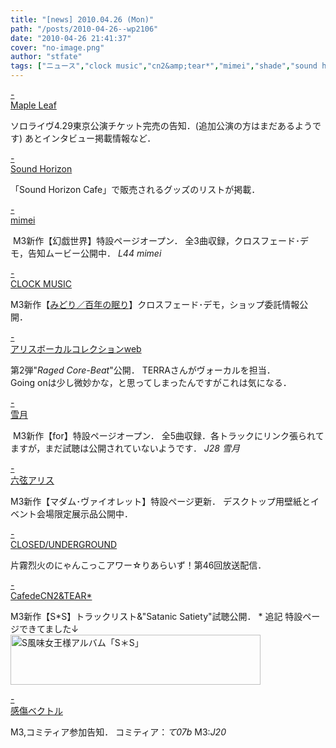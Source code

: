 ```yaml
---
title: "[news] 2010.04.26 (Mon)"
path: "/posts/2010-04-26--wp2106"
date: "2010-04-26 21:41:37"
cover: "no-image.png"
author: "stfate"
tags: ["ニュース","clock music","cn2&amp;tear*","mimei","shade","sound horizon","六弦アリス","感傷ベクトル","片霧烈火","雪月","霜月はるか"]
---
```


<style type="text/css">
<!--
p {white-space: pre-wrap};
-->
</style>

<a class="topics" href="http://shimotsukin.com/" target="_blank">- Maple Leaf</a>
<div class="news">ソロライヴ4.29東京公演チケット完売の告知．(追加公演の方はまだあるようです)
あとインタビュー掲載情報など．</div>

<a class="topics" href="http://www.soundhorizon.com/information/index.html#100426" target="_blank">- Sound Horizon</a>
<div class="news">「Sound Horizon Cafe」で販売されるグッズのリストが掲載．</div>

<a class="topics" href="http://totsu-kuni.net/" target="_blank">- mimei</a>
<div class="news"><a href="http://totsu-kuni.net/" target="_blank"><img src="http://stfate.net/wp-content/uploads/2010/04/mimei_gengi1.jpg" alt="" /></a>
M3新作【幻戯世界】特設ページオープン．
全3曲収録，クロスフェード･デモ，告知ムービー公開中．
<em>L44 mimei</em></div>

<a class="topics" href="http://clock-music.net/" target="_blank">- CLOCK MUSIC</a>
<div class="news">M3新作【<a href="http://clock-music.net/midori/" target="_blank">みどり／百年の眠り</a>】クロスフェード･デモ，ショップ委託情報公開．</div>

<a class="topics" href="http://www2.alicesoft.com/alivo/index.html" target="_blank">- アリスボーカルコレクションweb</a>
<div class="news">第2弾"<em>Raged Core-Beat</em>"公開．
TERRAさんがヴォーカルを担当．
<div id="talk">Going onは少し微妙かな，と思ってしまったんですがこれは気になる．</div></div>

<a class="topics" href="http://aonokioku.sakura.ne.jp/setsugetsu/" target="_blank">- 雪月</a>
<div class="news"><a href="http://aonokioku.sakura.ne.jp/for/" target="_blank"><img src="http://aonokioku.sakura.ne.jp/for/bana.png" alt="" /></a>
M3新作【for】特設ページオープン．
全5曲収録．各トラックにリンク張られてますが，まだ試聴は公開されていないようです．
<em>J28 雪月</em></div>

<a class="topics" href="http://www.rokugen.net/" target="_blank">- 六弦アリス</a>
<div class="news">M3新作【マダム･ヴァイオレット】特設ページ更新．
デスクトップ用壁紙とイベント会場限定展示品公開中．</div>

<a class="topics" href="http://www.nyanhour.com/" target="_blank">- CLOSED/UNDERGROUND</a>
<div class="news">片霧烈火のにゃんこっこアワー☆りあらいず！第46回放送配信．</div>

<a class="topics" href="http://mure.sakura.ne.jp/cn2/ohanamibanzai.htm" target="_blank">- CafedeCN2&TEAR*</a>
<div class="news">M3新作【S*S】トラックリスト&"Satanic Satiety"試聴公開．
* 追記
特設ページできてました↓
<a href="http://mure.sakura.ne.jp/ss/" target="_blank"><img border="0" src="http://mure.sakura.ne.jp/ss/bbanner.jpg" width="400" height="80" alt="S風味女王様アルバム「S＊S」"></a></div>

<a class="topics" href="http://www.sen-vec.com/" target="_blank">- 感傷ベクトル</a>
<div class="news">M3,コミティア参加告知．
コミティア：<em>て07b</em> M3:<em>J20</em></div>
